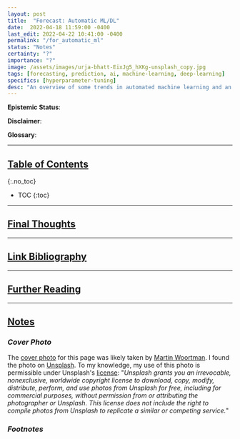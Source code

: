 ```yaml
---
layout: post
title:  "Forecast: Automatic ML/DL"
date:  2022-04-18 11:59:00 -0400
last_edit: 2022-04-22 10:41:00 -0400
permalink: "/for_automatic_ml"
status: "Notes"
certainty: "?"
importance: "?"
image: /assets/images/urja-bhatt-EixJg5_hXKg-unsplash_copy.jpg
tags: [forecasting, prediction, ai, machine-learning, deep-learning]
specifics: [hyperparameter-tuning]
desc: "An overview of some trends in automated machine learning and an offering of some forecasting questions on the subject."
---
```


__Epistemic Status__:

__Disclaimer__:

__Glossary__:

---

## [Table of Contents](#toc)
{:.no_toc}
* TOC
{:toc}

---

## [Final Thoughts](#final)

---

## [Link Bibliography](#link-bib)

---

## [Further Reading](#fur-read)

---

## [Notes](#notes)

### *Cover Photo*

The [cover photo](https://unsplash.com/photos/IyMaEo0f728) for this page was likely taken by [Martin Woortman](https://unsplash.com/@martfoto1). I found the photo on [Unsplash](https://unsplash.com/). To my knowledge, my use of this photo is permissible under Unsplash's [license](https://unsplash.com/license): "_Unsplash grants you an irrevocable, nonexclusive, worldwide copyright license to download, copy, modify, distribute, perform, and use photos from Unsplash for free, including for commercial purposes, without permission from or attributing the photographer or Unsplash. This license does not include the right to compile photos from Unsplash to replicate a similar or competing service._"

### *Footnotes*
